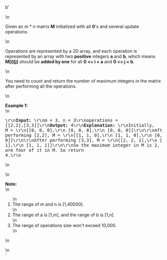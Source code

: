b'<div class="question-description">\n<p><p>Given an m * n matrix <b>M</b> initialized with all <b>0</b>\'s and several update operations.</p>\n<p>Operations are represented by a 2D array, and each operation is represented by an array with two <b>positive</b> integers <b>a</b> and <b>b</b>, which means <b>M[i][j]</b> should be <b>added by one</b> for all <b>0 &lt;= i &lt; a</b> and <b>0 &lt;= j &lt; b</b>. </p>\n<p>You need to count and return the number of maximum integers in the matrix after performing all the operations.</p>\n<p><b>Example 1:</b><br/>\n<pre>\r\n<b>Input:</b> \r\nm = 3, n = 3\r\noperations = [[2,2],[3,3]]\r\n<b>Output:</b> 4\r\n<b>Explanation:</b> \r\nInitially, M = \r\n[[0, 0, 0],\r\n [0, 0, 0],\r\n [0, 0, 0]]\r\n\r\nAfter performing [2,2], M = \r\n[[1, 1, 0],\r\n [1, 1, 0],\r\n [0, 0, 0]]\r\n\r\nAfter performing [3,3], M = \r\n[[2, 2, 1],\r\n [2, 2, 1],\r\n [1, 1, 1]]\r\n\r\nSo the maximum integer in M is 2, and there are four of it in M. So return 4.\r\n</pre>\n</p>\n<p><b>Note:</b><br/>\n<ol>\n<li>The range of m and n is [1,40000].</li>\n<li>The range of a is [1,m], and the range of b is [1,n].</li>\n<li>The range of operations size won\'t exceed 10,000.</li>\n</ol>\n</p></p>\n</div>'